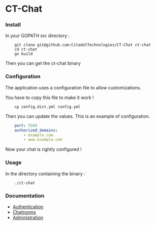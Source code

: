 # CT-Chat

### Install

In your GOPATH src directory :

```shell
	git clone git@github.com:CitadelTechnologies/CT-Chat ct-chat
	cd ct-chat
	go build
```

Then you can get the ct-chat binary

### Configuration

The application uses a configuration file to allow customizations.

You have to copy this file to make it work !

```shell
	cp config.dist.yml config.yml
```

Then you can update the values. This is an example of configuration.

```yml
	port: 5560
	authorized_domains:
		- example.com
		- www.example.com
```

Now your chat is rightly configured !

### Usage

In the directory containing the binary :

```shell
	./ct-chat
```

### Documentation

- [Authentication](doc/authentication.md)
- [Chatrooms](doc/chatrooms.md)
- [Administration](doc/administration.md)
